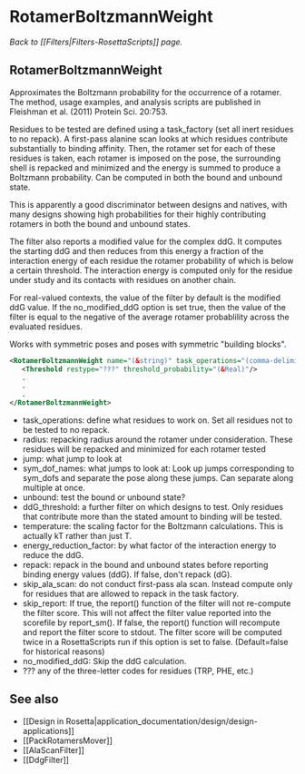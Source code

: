 # RotamerBoltzmannWeight
*Back to [[Filters|Filters-RosettaScripts]] page.*
## RotamerBoltzmannWeight

Approximates the Boltzmann probability for the occurrence of a rotamer. The method, usage examples, and analysis scripts are published in Fleishman et al. (2011) Protein Sci. 20:753.

Residues to be tested are defined using a task\_factory (set all inert residues to no repack). A first-pass alanine scan looks at which residues contribute substantially to binding affinity. Then, the rotamer set for each of these residues is taken, each rotamer is imposed on the pose, the surrounding shell is repacked and minimized and the energy is summed to produce a Boltzmann probability. Can be computed in both the bound and unbound state.

This is apparently a good discriminator between designs and natives, with many designs showing high probabilities for their highly contributing rotamers in both the bound and unbound states.

The filter also reports a modified value for the complex ddG. It computes the starting ddG and then reduces from this energy a fraction of the interaction energy of each residue the rotamer probability of which is below a certain threshold. The interaction energy is computed only for the residue under study and its contacts with residues on another chain.

For real-valued contexts, the value of the filter by default is the modified ddG value. If the no\_modified\_ddG option is set true, then the value of the filter is equal to the negative of the average rotamer probablility across the evaluated residues.

Works with symmetric poses and poses with symmetric "building blocks".

```xml
<RotamerBoltzmannWeight name="(&string)" task_operations="(comma-delimited list)" radius="(6.0 &Real)" jump="(1 &Integer)" sym_dof_names="('' &string)" unbound="(1 &bool)" ddG_threshold="(1.5 &Real)" scorefxn="(score12 &string)" temperature="(0.8 &Real)" energy_reduction_factor="(0.5 &Real)" repack="(1&bool)" skip_ala_scan="(0 &bool)" skip_report="(0 &bool)" no_modified_ddG="(0 &bool)">
   <Threshold restype="???" threshold_probability="(&Real)"/>
   .
   .
   .
</RotamerBoltzmannWeight>
```

-   task\_operations: define what residues to work on. Set all residues not to be tested to no repack.
-   radius: repacking radius around the rotamer under consideration. These residues will be repacked and minimized for each rotamer tested
-   jump: what jump to look at
-   sym\_dof\_names: what jumps to look at: Look up jumps corresponding to sym\_dofs and separate the pose along these jumps. Can separate along multiple at once.
-   unbound: test the bound or unbound state?
-   ddG\_threshold: a further filter on which designs to test. Only residues that contribute more than the stated amount to binding will be tested.
-   temperature: the scaling factor for the Boltzmann calculations. This is actually kT rather than just T.
-   energy\_reduction\_factor: by what factor of the interaction energy to reduce the ddG.
-   repack: repack in the bound and unbound states before reporting binding energy values (ddG). If false, don't repack (dG).
-   skip\_ala\_scan: do not conduct first-pass ala scan. Instead compute only for residues that are allowed to repack in the task factory.
-   skip\_report: If true, the report() function of the filter will not re-compute the filter score.  This will not affect the filter value reported into the scorefile by report_sm(). If false, the report() function will recompute and report the filter score to stdout.  The filter score will be computed twice in a RosettaScripts run if this option is set to false. (Default=false for historical reasons)
-   no\_modified\_ddG: Skip the ddG calculation.
-   ??? any of the three-letter codes for residues (TRP, PHE, etc.)

## See also

* [[Design in Rosetta|application_documentation/design/design-applications]]
* [[PackRotamersMover]]
* [[AlaScanFilter]]
* [[DdgFilter]]

